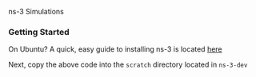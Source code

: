 ns-3 Simulations

### Getting Started

On Ubuntu? A quick, easy guide to installing ns-3 is located [here](http://mithunme.wordpress.com/2012/09/11/installing-ns-3-in-ubuntu/)

Next, copy the above code into the `scratch` directory located in `ns-3-dev`
